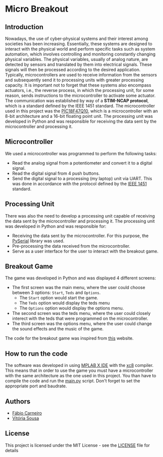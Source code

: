 # Micro Breakout

## Introduction

Nowadays, the use of cyber-physical systems and their interest among societies has been increasing. Essentially, these systems are designed to interact with the physical world and perform specific tasks such as system automation, which involves controlling and monitoring constantly changing physical variables. The physical variables, usually of analog nature, are detected by sensors and translated by them into electrical signals. These signals will then be processed according to the desired application. Typically, microcontrollers are used to receive information from the sensors and subsequently send it to processing units with greater processing capacity. It is important not to forget that these systems also encompass actuators, i.e., the reverse process, in which the processing unit, for some reason, sends instructions to the microcontroller to activate some actuator. The communication was established by way of a **STIM-NCAP protocol**, which is a standard defined by the IEEE 1451 standard. The microcontroller used in this project was the [PIC18F47Q10](https://www.microchip.com/en-us/product/PIC18F47Q10), which is a microcontroller with an 8-bit architecture and a 16-bit floating point unit. The processing unit was developed in Python and was responsible for receiving the data sent by the microcontroller and processing it.

## Microcontroller

We used a microcontroller was programmed to perform the following tasks:

- Read the analog signal from a potentiometer and convert it to a digital signal.
- Read the digital signal from 4 push buttons.
- Send the digital signal to a processing (my laptop) unit via UART. This was done in accordance with the protocol defined by the [IEEE 1451](https://standards.ieee.org/wp-content/uploads/import/documents/tutorials/1451d4.pdf) standard.

## Processing Unit

There was also the need to develop a processing unit capable of receiving the data sent by the microcontroller and processing it. The processing unit was developed in Python and was responsible for:

- Receiving the data sent by the microcontroller. For this purpose, the [PySerial](https://pyserial.readthedocs.io/en/latest/pyserial.html) library was used.
- Pre-processing the data received from the microcontroller.
- Serve as a user interface for the user to interact with the breakout game.

## Breakout Game

The game was developed in Python and was displayed 4 different screens:

- The first screen was the main menu, where the user could choose between 3 options: `Start`, `Teds` and `Options`.
  - The `Start` option would start the game.
  - The `Teds` option would display the teds menu
  - The `Options` option would display the options menu.
- The second screen was the teds menu, where the user could closely interect with the teds that were programmed on the microcontroller.
- The third screen was the options menu, where the user could change the sound effects and the music of the game.

The code for the breakout game was inspired from [this](https://www.101computing.net/breakout-tutorial-using-pygame-getting-started/) website.

## How to run the code

The software was developed in using [MPLAB X IDE](https://www.microchip.com/en-us/tools-resources/develop/mplab-x-ide) with the [xc8](https://www.microchip.com/en-us/tools-resources/develop/mplab-xc-compilers) compiler. This means that in order to use the game you must have a microcontroller with the same architecture as the one used in this project. You than have to compile the code and run the [main.py](breakout/main.py) script. Don't forget to set the appropriate port and baudrate.

## Authors

- [Fábio Carneiro](https://github.com/fabiocfabini)
- [Vitória Sousa](https://github.com/Victoria751)

## License

This project is licensed under the MIT License - see the [LICENSE](LICENSE) file for details
